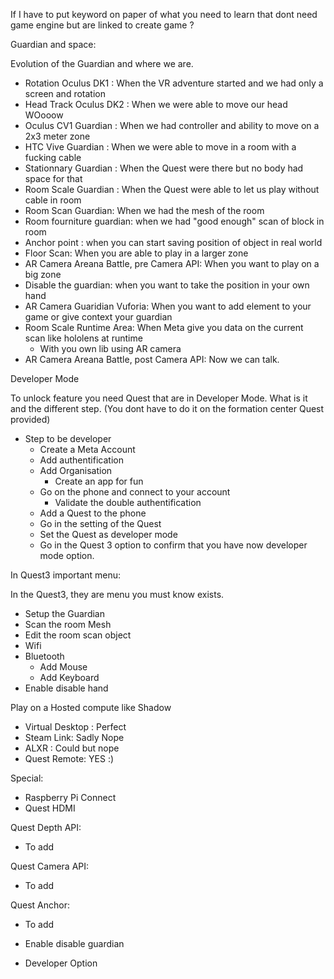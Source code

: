 If I have to put keyword on paper of what you need to learn that dont need game engine but are linked to create game ?


Guardian and space:

Evolution of the Guardian and where we are.

- Rotation Oculus DK1 : When the VR adventure started and we had only a screen and rotation
- Head Track Oculus DK2 : When we were able to move our head WOooow
- Oculus CV1 Guardian : When we had controller and ability to move on a 2x3 meter zone
- HTC Vive Guardian : When we were able to move in a room with a fucking cable
- Stationnary Guardian : When the Quest were there but no body had space for that
- Room Scale Guardian : When the Quest were able to let us play without cable in room
- Room Scan Guardian: When we had the mesh of the room
- Room fourniture guardian: when we had "good enough" scan of block in room
- Anchor point : when you can start saving position of object in real world
- Floor Scan: When you are able to play in a larger zone
- AR Camera Areana Battle, pre Camera API: When you want to play on a big zone  
- Disable the guardian: when you want to take the position in your own hand
- AR Camera Guaridian Vuforia: When you want to add element to your game or give context your guardian
- Room Scale Runtime Area: When Meta give you data on the current scan like hololens at runtime
  - With you own lib using AR camera 
- AR Camera Areana Battle, post Camera API: Now we can talk.


Developer Mode

To unlock feature you need Quest that are in Developer Mode.
What is it and the different step.
(You dont have to do it on the formation center Quest provided)
- Step to be developer
  - Create a Meta Account
  - Add authentification 
  - Add Organisation
    - Create an app for fun
  - Go on the phone and connect to your account
    - Validate the double authentification
  - Add a Quest to the phone
  - Go in the setting of the Quest
  - Set the Quest as developer mode
  - Go in the Quest 3 option to confirm that you have now developer mode option.

In Quest3 important menu:

In the Quest3, they are menu you must know exists.
- Setup the Guardian
- Scan the room Mesh
- Edit the room scan object
- Wifi
- Bluetooth
  - Add Mouse
  - Add Keyboard
- Enable disable hand



Play on a Hosted compute like Shadow
- Virtual Desktop : Perfect
- Steam Link: Sadly Nope
- ALXR : Could but nope
- Quest Remote: YES :)


Special:
- Raspberry Pi Connect
- Quest HDMI

Quest Depth API:
- To add 

Quest Camera API:
- To add 


Quest Anchor:
- To add 

- Enable disable guardian
- Developer Option
